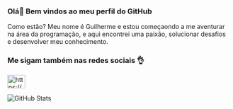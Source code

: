 ### Olá👋 Bem vindos ao meu perfil do GitHub
Como estão? Meu nome é Guilherme e estou começaondo a me aventurar na área da programação,
e aqui encontrei uma paixão, solucionar desafios e desenvolver meu conhecimento.
<h3 align="left">Me sigam também nas redes sociais 👌</h3>
<p align="left">
<a href="https://www.linkedin.com/in/guilherme-fran%C3%A7a-4756a8155/" target="blank"><img align="center" src="https://raw.githubusercontent.com/rahuldkjain/github-profile-readme-generator/master/src/images/icons/Social/linked-in-alt.svg" alt="https://www.linkedin.com/in/andr%C3%A9-henrique-silva-9aa371156/" height="30" width="40" /></a>
</p>

![GitHub Stats](https://github-readme-stats.vercel.app/api?username=GuilhermeFdSilva&theme=radical)
<p align="left">
  
